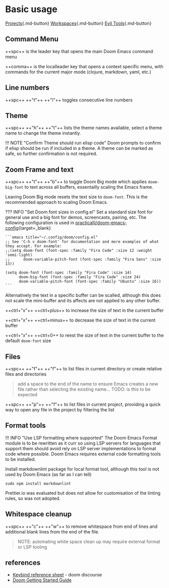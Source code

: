 # Basic usage

[Projects](projects.md){.md-button}
[Workspaces](workspaces.md){.md-button}
[Evil Tools](evil-tools.md){.md-button}


## Command Menu

++spc++ is the leader key that opens the main Doom Emacs command menu

++comma++ is the localleader key that opens a context specific menu, with commands for the current major mode (clojure, markdown, yaml, etc.)


## Line numbers

++spc++ ++"t"++ ++"l"++ toggles consecutive line numbers


## Theme

++spc++ ++"h"++ ++"t"++ lists the theme names available, select a theme name to change the theme instantly.

!!! NOTE "Confirm Theme should run elisp code"
    Doom prompts to confirm if elisp should be run if included in a theme.  A theme can be marked as safe, so further confirmation is not required.


## Zoom Frame and text

++spc++ ++"t"++ ++"b"++ to toggle Doom Big mode which applies `doom-big-font` to text across all buffers, essentailly scaling the Emacs frame.

Leaving Doom Big mode resets the text size to `doom-font`.  This is the recommended approach to scaling Doom Emacs.

??? INFO "Set Doom font sizes in config.el"
    Set a standard size font for general use and a big font for demos, screencasts, pairing, etc.  The following configuration is used in [practicalli/doom-emacs-config](https://github.com/practicalli/doom-emacs-config){target=_blank}

    ```emacs title="~/.config/doom/config.el"
    ;; See 'C-h v doom-font' for documentation and more examples of what they accept. For example:
    ;;(setq doom-font (font-spec :family "Fira Code" :size 12 :weight 'semi-light)
    ;;      doom-variable-pitch-font (font-spec :family "Fira Sans" :size 13))

    (setq doom-font (font-spec :family "Fira Code" :size 14)
          doom-big-font (font-spec :family "Fira Code" :size 24)
          doom-variable-pitch-font (font-spec :family "Ubuntu" :size 16))
    ```

Alternatively the text in a specific buffer can be scalled, although this does not scale the mini-buffer and its affects are not applied to any other buffer.

++ctrl+"x"++ ++ctrl+plus++ to increase the size of text in the current buffer

++ctrl+"x"++ ++ctrl+minus++ to decrease the size of text in the current buffer

++ctrl+"x"++ ++ctrl+0++ to reest the size of text in the current buffer to the default `doom-font` size


## Files

++spc++ ++"f"++ ++"f"++ to list files in current directory or create relative files and directories

> add a space to the end of the name to ensure Emacs creates a new file rather than selecting the existing name... TODO: is this to be expected

++spc++ ++"p"++ ++"f"++ to list files in current project, providing a quick way to open any file in the project by filtering the list



## Format tools

!!! INFO "Use LSP formatting where supported"
    The Doom Emacs Format module is to be rewritten as it curr so using LSP servers for languages that support them should avoid rely on LSP server implementations to format code where possible.  Doom Emacs requires external code formatting tools to be installed.

Install markdownlint package for local format tool, although this tool is not used by Doom Emacs (as far as I can tell)

```shell
sudo npm install markdownlint
```

Prettier.io was evaluated but does not allow for customisation of the linting rules, so was not adopted.


## Whitespace cleanup

++spc++ ++"c"++ ++"w"++ to remove whitespace from end of lines and additional blank lines from the end of the file.

> NOTE: automating white space clean up may require external format or LSP tooling


## references

* [Keybind reference sheet](https://discourse.doomemacs.org/t/keybind-reference-sheet/49) - doom discourse
* [Doom Getting Started Guide](https://github.com/doomemacs/doomemacs/blob/master/docs/getting_started.org)

